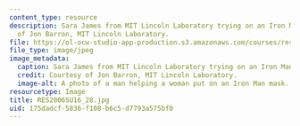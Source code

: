 ```yaml
---
content_type: resource
description: Sara James from MIT Lincoln Laboratory trying on an Iron Man mask. Courtesy
  of Jon Barron, MIT Lincoln Laboratory.
file: https://ol-ocw-studio-app-production.s3.amazonaws.com/courses/res-2-006-girls-who-build-cameras-summer-2016/175dadcf5836f108b6c5d7793a575bf0_RES2006SU16_28.jpg
file_type: image/jpeg
image_metadata:
  caption: Sara James from MIT Lincoln Laboratory trying on an Iron Man mask.
  credit: Courtesy of Jon Barron, MIT Lincoln Laboratory.
  image-alt: A photo of a man helping a woman put on an Iron Man mask.
resourcetype: Image
title: RES2006SU16_28.jpg
uid: 175dadcf-5836-f108-b6c5-d7793a575bf0
---
```

